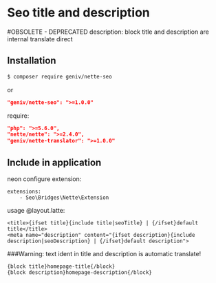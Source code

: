 Seo title and description
=========================

#OBSOLETE - DEPRECATED
description: block title and description are internal translate direct

Installation
------------

```sh
$ composer require geniv/nette-seo
```
or
```json
"geniv/nette-seo": ">=1.0.0"
```

require:
```json
"php": ">=5.6.0",
"nette/nette": ">=2.4.0",
"geniv/nette-translator": ">=1.0.0"
```

Include in application
----------------------

neon configure extension:
```neon
extensions:
    - Seo\Bridges\Nette\Extension
```

usage @layout.latte:
```latte
<title>{ifset title}{include title|seoTitle} | {/ifset}default title</title>
<meta name="description" content="{ifset description}{include description|seoDescription} | {/ifset}default description">
```

###Warning:
text ident in title and description is automatic translate!
```latte
{block title}homepage-title{/block}
{block description}homepage-description{/block}
```
